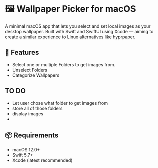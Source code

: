 # 🖼️ Wallpaper Picker for macOS

A minimal macOS app that lets you select and set local images as your desktop wallpaper. Built with Swift and SwiftUI using Xcode — aiming to create a similar experience to Linux alternatives like hyprpaper.

## 🚀 Features

- Select one or multiple Folders to get images from.
- Unselect Folders
- Categorize Wallpapers

## TO DO

- Let user chose what folder to get images from
- store all of those folders
- display images 
- 
## 📦 Requirements

- macOS 12.0+
- Swift 5.7+
- Xcode (latest recommended)